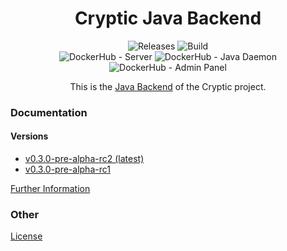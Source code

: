 <h1 align="center">
    Cryptic Java Backend
</h1>

<p align="center">
    <a style="text-decoration:none" href="https://github.com/cryptic-game/java-backend/releases">
        <img alt="Releases" src="https://img.shields.io/github/v/tag/cryptic-game/java-backend?label=latest%20version&style=flat-square">
    </a>
    <a style="text-decoration:none" href="https://github.com/cryptic-game/java-backend/actions">
        <img alt="Build" src="https://img.shields.io/github/workflow/status/cryptic-game/java-backend/CI/master?style=flat-square">
    </a>
    <br>
    <a style="text-decoration:none" href="https://hub.docker.com/r/crypticcp/server">
        <img alt="DockerHub - Server" src="https://img.shields.io/docker/pulls/crypticcp/server?style=flat-square&label=DockerHub%20-%20Server">
    </a>
    <a style="text-decoration:none" href="https://hub.docker.com/r/crypticcp/java-daemon">
        <img alt="DockerHub - Java Daemon" src="https://img.shields.io/docker/pulls/crypticcp/java-daemon?style=flat-square&label=DockerHub%20-%20Java%20Daemon">
    </a>
     <a style="text-decoration:none" href="https://hub.docker.com/r/crypticcp/admin-panel">
        <img alt="DockerHub - Admin Panel" src="https://img.shields.io/docker/pulls/crypticcp/admin-panel?style=flat-square&label=DockerHub%20-%20Admin%20Panel">
    </a>
</p>
<p align="center">
    This is the <a href="https://cryptic-game.github.io/java-backend/">Java Backend</a> of the Cryptic project.
</p>

### Documentation

#### Versions
- [v0.3.0-pre-alpha-rc2 (latest)](javadoc/0.3.0-pre-alpha-rc2)
- [v0.3.0-pre-alpha-rc1](javadoc/0.3.0-pre-alpha-rc1)

[Further Information](https://wiki.cryptic-game.net/books/einf%C3%BChrungen/chapter/java)  

### Other

[License](https://github.com/cryptic-game/java-backend/blob/master/LICENSE)

